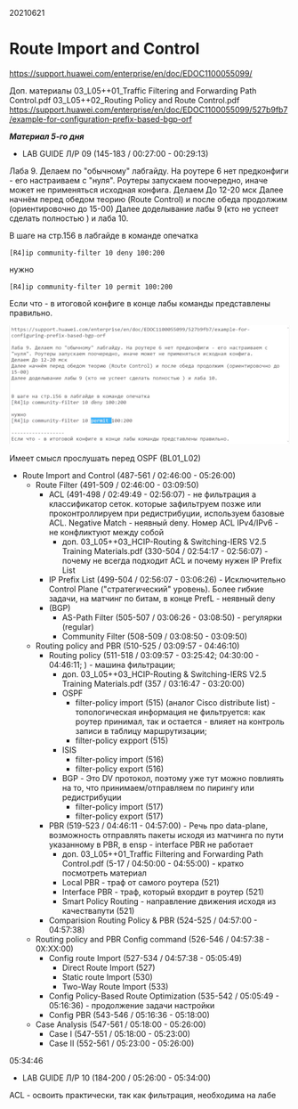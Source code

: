 20210621
# Route Import and Control #

https://support.huawei.com/enterprise/en/doc/EDOC1100055099/

Доп. материалы
03_L05++01_Traffic Filtering and Forwarding Path Control.pdf
03_L05++02_Routing Policy and Route Control.pdf
https://support.huawei.com/enterprise/en/doc/EDOC1100055099/527b9fb7/example-for-configuration-prefix-based-bgp-orf

___Материал 5-го дня___ 
- LAB GUIDE Л/Р 09 (145-183 / 00:27:00 - 00:29:13) 

Лаба 9. Делаем по "обычному" лабгайду. На роутере 6 нет предконфиги - его настраиваем с "нуля". Роутеры запускаем поочередно, иначе может не применяться исходная конфига. Делаем До 12-20 мск Далее начнём перед обедом теорию (Route Control) и после обеда продолжим (ориентировочно до 15-00) Далее доделывание лабы 9 (кто не успеет сделать полностью ) и лаба 10. 

В шаге на стр.156 в лабгайде в команде опечатка 
```
[R4]ip community-filter 10 deny 100:200
```
 нужно

```
[R4]ip community-filter 10 permit 100:200
``` 
Если что - в итоговой конфиге в конце лабы команды представлены правильно.

![](pictures/01.jpg)

Имеет смысл прослушать перед OSPF (BL01_L02)



- Route Import and Control  (487-561 / 02:46:00 - 05:26:00)
  - Route Filter (491-509 / 02:46:00 - 03:09:50)
     - ACL (491-498 / 02:49:49 - 02:56:07) - не фильтрация а классификатор сеток. которые зафильтруем позже или проконтроллируем при редистрибуции, используем базовые ACL. Negative Match - неявный deny. Номер ACL IPv4/IPv6 - не конфликтуют между собой
         - доп. 03_L05++03_HCIP-Routing & Switching-IERS V2.5 Training Materials.pdf (330-504 / 02:54:17 - 02:56:07) - почему не всегда подходит ACL и почему нужен IP Prefix List 
     - IP Prefix List (499-504 / 02:56:07 - 03:06:26) - Исключительно Control Plane ("стратегический" уровень). Более гибкие задачи, на матчинг по битам, в конце PrefL - неявный deny        
     - (BGP) 
        - AS-Path Filter (505-507 / 03:06:26 - 03:08:50) - регулярки (regular)
        - Community Filter  (508-509 / 03:08:50 - 03:09:50)
  - Routing policy and PBR (510-525 / 03:09:57 - 04:46:10)
     - Routing policy (511-518 / 03:09:57 - 03:25:42; 04:30:00 - 04:46:11; ) - машина фильтрации; 
         - доп. 03_L05++03_HCIP-Routing & Switching-IERS V2.5 Training Materials.pdf (357 / 03:16:47 - 03:20:00) 
         - OSPF
           - filter-policy import (515) (аналог Cisco distribute list) - топологическая информация не фильтруется: как роутер принимал, так и остается - влияет на контроль записи в таблицу маршрутизации;
           - filter-policy expport (515)
         - ISIS
            - filter-policy import (516)
            - filter-policy export (516)
         - BGP - Это DV протокол, поэтому уже тут можно повлиять на то, что принимаем/отправляем по пирингу или редистрибуции
            - filter-policy import (517)
            - filter-policy export (517)
     - PBR (519-523 / 04:46:11 - 04:57:00) - Речь про data-plane, возможность отправлять пакеты исходя из матчинга по пути указанному в PBR, в ensp - interface PBR не работает
         - доп. 03_L05++01_Traffic Filtering and Forwarding Path Control.pdf (5-17 / 04:50:00 - 04:55:00) - кратко посмотреть материал    
        - Local PBR - траф от самого роутера (521)
        - Interface PBR - траф, который вхордит в роутер (521)
        - Smart Policy Routing - направление движения исходя из качествапути (521)
     - Comparision Routing Policy & PBR (524-525 / 04:57:00 -  04:57:38)
  - Routing policy and PBR Config command (526-546 / 04:57:38 - 0X:XX:00)
     - Config route Import (527-534 / 04:57:38 - 05:05:49)
        - Direct Route Import (527)
        - Static route Import (530)
        - Two-Way Route Import (533)
     - Config Policy-Based Route Optimization (535-542 / 05:05:49 - 05:16:36) - продолжение задачи настройки 
     - Config PBR (543-546 / 05:16:36 - 05:18:00)
  - Case Analysis (547-561 / 05:18:00 - 05:26:00)
     - Case I (547-551 / 05:18:00 - 05:23:00)
     - Case II (552-561 / 05:23:00 - 05:26:00)

05:34:46
- LAB GUIDE Л/Р 10 (184-200 / 05:26:00 - 05:34:00) 

ACL - освоить практически, так как фильтрация, необходима на лабе